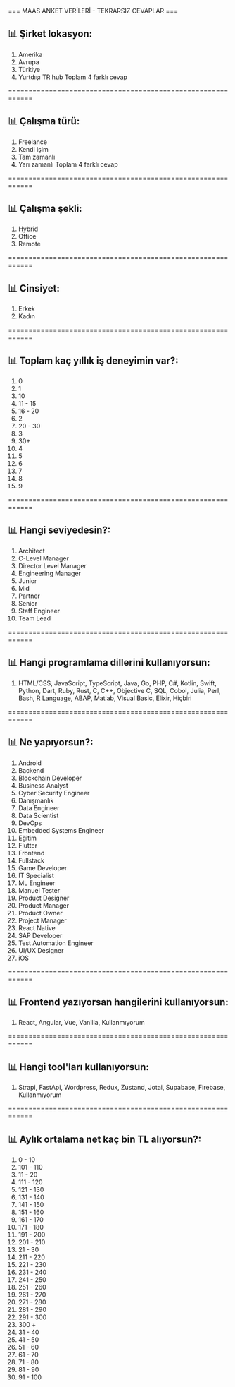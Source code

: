 === MAAS ANKET VERİLERİ - TEKRARSIZ CEVAPLAR ===

📊 Şirket lokasyon:
--------------------------------------------------
1. Amerika
2. Avrupa
3. Türkiye
4. Yurtdışı TR hub
Toplam 4 farklı cevap

============================================================

📊 Çalışma türü:
--------------------------------------------------
1. Freelance
2. Kendi işim
3. Tam zamanlı
4. Yarı zamanlı
Toplam 4 farklı cevap

============================================================

📊 Çalışma şekli:
--------------------------------------------------
1. Hybrid
2. Office
3. Remote

============================================================

📊 Cinsiyet:
--------------------------------------------------
1. Erkek
2. Kadın

============================================================

📊 Toplam kaç yıllık iş deneyimin var?:
--------------------------------------------------
1. 0
2. 1
3. 10
4. 11 - 15
5. 16 - 20
6. 2
7. 20 - 30
8. 3
9. 30+
10. 4
11. 5
12. 6
13. 7
14. 8
15. 9

============================================================

📊 Hangi seviyedesin?:
--------------------------------------------------
1. Architect
2. C-Level Manager
3. Director Level Manager
4. Engineering Manager
5. Junior
6. Mid
7. Partner
8. Senior
9. Staff Engineer
10. Team Lead

============================================================

📊 Hangi programlama dillerini kullanıyorsun:
--------------------------------------------------
1. HTML/CSS, JavaScript, TypeScript, Java, Go, PHP, C#, Kotlin, Swift, Python, Dart, Ruby, Rust, C, C++, Objective C, SQL, Cobol, Julia, Perl, Bash, R Language, ABAP, Matlab, Visual Basic, Elixir, Hiçbiri

============================================================

📊 Ne yapıyorsun?:
--------------------------------------------------
1. Android
2. Backend
3. Blockchain Developer
4. Business Analyst
5. Cyber Security Engineer
6. Danışmanlık
7. Data Engineer
8. Data Scientist
9. DevOps
10. Embedded Systems Engineer
11. Eğitim
12. Flutter
13. Frontend
14. Fullstack
15. Game Developer
16. IT Specialist
17. ML Engineer
18. Manuel Tester
19. Product Designer
20. Product Manager
21. Product Owner
22. Project Manager
23. React Native
24. SAP Developer
25. Test Automation Engineer
26. UI/UX Designer
27. iOS

============================================================

📊 Frontend yazıyorsan hangilerini kullanıyorsun:
--------------------------------------------------
1. React, Angular, Vue, Vanilla, Kullanmıyorum

============================================================

📊 Hangi tool'ları kullanıyorsun:
--------------------------------------------------
1. Strapi, FastApi, Wordpress, Redux, Zustand, Jotai, Supabase, Firebase, Kullanmıyorum

============================================================

📊 Aylık ortalama net kaç bin TL alıyorsun?:
--------------------------------------------------
1. 0 - 10
2. 101 - 110
3. 11 - 20
4. 111 - 120
5. 121 - 130
6. 131 - 140
7. 141 - 150
8. 151 - 160
9. 161 - 170
10. 171 - 180
11. 191 - 200
12. 201 - 210
13. 21 - 30
14. 211 - 220
15. 221 - 230
16. 231 - 240
17. 241 - 250
18. 251 - 260
19. 261 - 270
20. 271 - 280
21. 281 - 290
22. 291 - 300
23. 300 +
24. 31 - 40
25. 41 - 50
26. 51 - 60
27. 61 - 70
28. 71 - 80
29. 81 - 90
30. 91 - 100